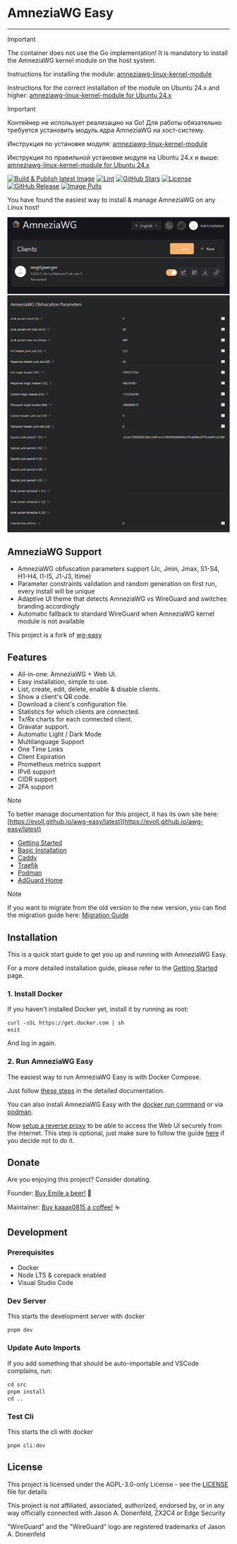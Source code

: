 # AmneziaWG Easy

---

> [!IMPORTANT]
>
> The container does not use the Go implementation! It is mandatory to install the AmneziaWG kernel module on the host system.
>
> Instructions for installing the module: [amneziawg-linux-kernel-module](https://github.com/amnezia-vpn/amneziawg-linux-kernel-module)
>
> Instructions for the correct installation of the module on Ubuntu 24.x and higher: [amneziawg-linux-kernel-module for Ubuntu 24.x](docs/content/guides/ubuntu24.md)

> [!IMPORTANT]
>
> Контейнер не использует реализацию на Go! Для работы обязательно требуется установить модуль ядра AmneziaWG на хост-систему.
>
> Инструкция по установке модуля: [amneziawg-linux-kernel-module](https://github.com/amnezia-vpn/amneziawg-linux-kernel-module)
>
> Инструкция по правильной установке модуля на Ubuntu 24.x и выше: [amneziawg-linux-kernel-module for Ubuntu 24.x](docs/content/guides/ubuntu24ru.md)

[![Build & Publish latest Image](https://github.com/evoll/awg-easy/actions/workflows/deploy.yml/badge.svg?branch=production)](https://github.com/evoll/awg-easy/actions/workflows/deploy.yml)
[![Lint](https://github.com/evoll/awg-easy/actions/workflows/lint.yml/badge.svg?branch=main)](https://github.com/evoll/awg-easy/actions/workflows/lint.yml)
[![GitHub Stars](https://img.shields.io/github/stars/evoll/awg-easy)](https://github.com/evoll/awg-easy/stargazers)
[![License](https://img.shields.io/github/license/evoll/awg-easy)](LICENSE)
[![GitHub Release](https://img.shields.io/github/v/release/evoll/awg-easy)](https://github.com/evoll/awg-easy/releases/latest)
[![Image Pulls](https://img.shields.io/badge/image_pulls-12M+-blue)](https://github.com/evoll/awg-easy/pkgs/container/awg-easy)

You have found the easiest way to install & manage AmneziaWG on any Linux host!

<!-- TOOD: update screenshot -->
[![awg-easy Screenshot](./assets/screenshot.png "awg-easy Screenshot")](./assets/screenshot.png "awg-easy Screenshot")
[![awg-easy Screenshot2](./assets/screenshot2.png "awg-easy Screenshot2")](./assets/screenshot2.png "awg-easy Screenshot2")

## AmneziaWG Support 
- AmneziaWG obfuscation parameters support (Jc, Jmin, Jmax, S1-S4, H1-H4, I1-I5, J1-J3, Itime)
- Parameter constraints validation and random generation on first run, every install will be unique
- Adaptive UI theme that detects AmneziaWG vs WireGuard and switches branding accordingly
- Automatic fallback to standard WireGuard when AmneziaWG kernel module is not available

This project is a fork of [wg-easy](https://github.com/wg-easy/wg-easy)

## Features
- All-in-one: AmneziaWG + Web UI.
- Easy installation, simple to use.
- List, create, edit, delete, enable & disable clients.
- Show a client's QR code.
- Download a client's configuration file.
- Statistics for which clients are connected.
- Tx/Rx charts for each connected client.
- Gravatar support.
- Automatic Light / Dark Mode
- Multilanguage Support
- One Time Links
- Client Expiration
- Prometheus metrics support
- IPv6 support
- CIDR support
- 2FA support

> [!NOTE]
> To better manage documentation for this project, it has its own site here: [https://evoll.github.io/awg-easy/latest](https://evoll.github.io/awg-easy/latest)

- [Getting Started](https://evoll.github.io/awg-easy/latest/getting-started/)
- [Basic Installation](https://evoll.github.io/awg-easy/latest/examples/tutorials/basic-installation/)
- [Caddy](https://evoll.github.io/awg-easy/latest/examples/tutorials/caddy/)
- [Traefik](https://evoll.github.io/awg-easy/latest/examples/tutorials/traefik/)
- [Podman](https://evoll.github.io/awg-easy/latest/examples/tutorials/podman-nft/)
- [AdGuard Home](https://evoll.github.io/awg-easy/latest/examples/tutorials/adguard/)

> [!NOTE]
> If you want to migrate from the old version to the new version, you can find the migration guide here: [Migration Guide](https://evoll.github.io/awg-easy/latest/advanced/migrate/)

## Installation

This is a quick start guide to get you up and running with AmneziaWG Easy.

For a more detailed installation guide, please refer to the [Getting Started](https://evoll.github.io/awg-easy/latest/getting-started/) page.

### 1. Install Docker

If you haven't installed Docker yet, install it by running as root:

```shell
curl -sSL https://get.docker.com | sh
exit
```

And log in again.

### 2. Run AmneziaWG Easy

The easiest way to run AmneziaWG Easy is with Docker Compose.

Just follow [these steps](https://evoll.github.io/awg-easy/latest/examples/tutorials/basic-installation/) in the detailed documentation.

You can also install AmneziaWG Easy with the [docker run command](https://evoll.github.io/awg-easy/latest/examples/tutorials/docker-run/) or via [podman](https://evoll.github.io/awg-easy/latest/examples/tutorials/podman-nft/).

Now [setup a reverse proxy](https://evoll.github.io/awg-easy/latest/examples/tutorials/basic-installation/#setup-reverse-proxy) to be able to access the Web UI securely from the internet. This step is optional, just make sure to follow the guide [here](https://evoll.github.io/awg-easy/latest/examples/tutorials/reverse-proxyless/) if you decide not to do it.

## Donate

Are you enjoying this project? Consider donating.

Founder: [Buy Emile a beer!](https://github.com/sponsors/WeeJeWel) 🍻

Maintainer: [Buy kaaax0815 a coffee!](https://github.com/sponsors/kaaax0815) ☕

## Development

### Prerequisites

- Docker
- Node LTS & corepack enabled
- Visual Studio Code

### Dev Server

This starts the development server with docker

```shell
pnpm dev
```

### Update Auto Imports

If you add something that should be auto-importable and VSCode complains, run:

```shell
cd src
pnpm install
cd ..
```

### Test Cli

This starts the cli with docker

```shell
pnpm cli:dev
```

## License

This project is licensed under the AGPL-3.0-only License - see the [LICENSE](LICENSE) file for details

This project is not affiliated, associated, authorized, endorsed by, or in any way officially connected with Jason A. Donenfeld, ZX2C4 or Edge Security

"WireGuard" and the "WireGuard" logo are registered trademarks of Jason A. Donenfeld
